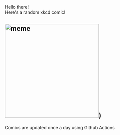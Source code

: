 Hello there! <br>Here's a random xkcd comic!<br>
## <img src="https://imgs.xkcd.com/comics/listen_to_yourself.png" alt="meme" width="300"/>)<br>
Comics are updated once a day using Github Actions